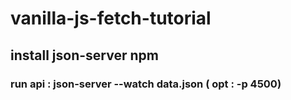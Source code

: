 # vanilla-js-fetch-tutorial


## install json-server npm 

### run api : json-server --watch data.json ( opt : -p 4500)

